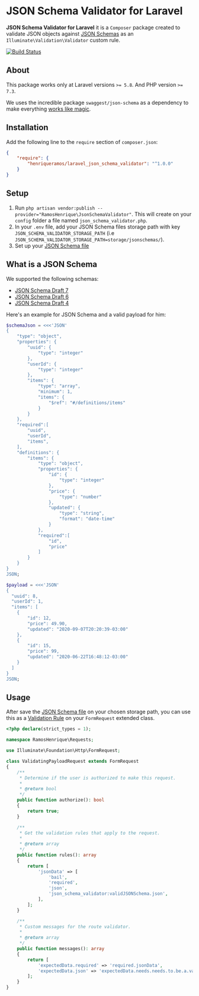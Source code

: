 # JSON Schema Validator for Laravel

**JSON Schema Validator for Laravel** it is a `Composer` package created to validate JSON objects against [JSON Schemas](https://json-schema.org) as an `Illuminate\Validation\Validator` custom rule.

[![Build Status](https://travis-ci.org/henriqueramos/laravel-json-schema-validator.svg?branch=master)](https://travis-ci.org/henriqueramos/laravel-json-schema-validator)

## About
This package works only at Laravel versions `>= 5.8`. And PHP version `>= 7.3`.

We uses the incredible package `swaggest/json-schema`  as a dependency to make everything [works like magic](https://tvtropes.org/pmwiki/pmwiki.php/Main/ClarkesThirdLaw).

## Installation

Add the following line to the `require` section of `composer.json`:

```json
{
    "require": {
        "henriqueramos/laravel_json_schema_validator": "^1.0.0"
    }
}
```

## Setup

1. Run `php artisan vendor:publish --provider="RamosHenrique\JsonSchemaValidator"`. This will create on your `config` folder a file named `json_schema_validator.php`.
3. In your `.env` file, add your JSON Schema files storage path with key `JSON_SCHEMA_VALIDATOR_STORAGE_PATH` (i.e `JSON_SCHEMA_VALIDATOR_STORAGE_PATH=storage/jsonschemas/`).
4. Set up your [JSON Schema file](#what-is-a-json-schema)  

## What is a JSON Schema

We supported the following schemas:
* [JSON Schema Draft 7](http://json-schema.org/specification-links.html#draft-7)
* [JSON Schema Draft 6](http://json-schema.org/specification-links.html#draft-6)
* [JSON Schema Draft 4](http://json-schema.org/specification-links.html#draft-4)

Here's an example for JSON Schema and a valid payload for him:
```php
$schemaJson = <<<'JSON'
{
    "type": "object",
    "properties": {
        "uuid": {
            "type": "integer"
        },
        "userId": {
            "type": "integer"
        },
        "items": {
            "type": "array",
            "minimum": 1,
            "items": {
                "$ref": "#/definitions/items"
            }
        }
    },
    "required":[
	    "uuid",
	    "userId",
	    "items",
	],
    "definitions": {
        "items": {
            "type": "object",
            "properties": {
                "id": {
                    "type": "integer"
                },
                "price": {
                    "type": "number"
                },
                "updated": {
                    "type": "string",
                    "format": "date-time"
                }
            },
            "required":[
	            "id",
	            "price"
	        ]
        }
    }
}
JSON;

$payload = <<<'JSON'
{
  "uuid": 8,
  "userId": 1,
  "items": [
	{
    	"id": 12,
        "price": 49.90,
        "updated": "2020-09-07T20:20:39-03:00"
	},
    {
      	"id": 15,
      	"price": 99,
      	"updated": "2020-06-22T16:48:12-03:00"
    }
  ]
}
JSON;
```

## Usage

After save the [JSON Schema file](#what-is-a-json-schema)  on your chosen storage path, you can use this as a [Validation Rule](https://laravel.com/docs/5.8/validation) on your `FormRequest` extended class.

```php
<?php declare(strict_types = 1);

namespace RamosHenrique\Requests;

use Illuminate\Foundation\Http\FormRequest;

class ValidatingPayloadRequest extends FormRequest
{
    /**
     * Determine if the user is authorized to make this request.
     *
     * @return bool
     */
    public function authorize(): bool
    {
        return true;
    }

    /**
     * Get the validation rules that apply to the request.
     *
     * @return array
     */
    public function rules(): array
    {
        return [
            'jsonData' => [
                'bail',
                'required',
                'json',
                'json_schema_validator:validJSONSchema.json',
            ],
        ];
    }

    /**
     * Custom messages for the route validator.
     *
     * @return array
     */
    public function messages(): array
    {
        return [
            'expectedData.required' => 'required.jsonData',
            'expectedData.json' => 'expectedData.needs.needs.to.be.a.valid.json',
        ];
    }
}
```

